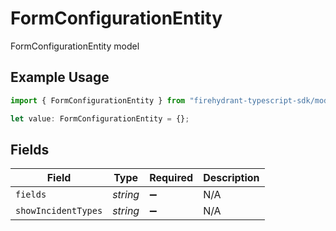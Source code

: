 # FormConfigurationEntity

FormConfigurationEntity model

## Example Usage

```typescript
import { FormConfigurationEntity } from "firehydrant-typescript-sdk/models/components";

let value: FormConfigurationEntity = {};
```

## Fields

| Field               | Type                | Required            | Description         |
| ------------------- | ------------------- | ------------------- | ------------------- |
| `fields`            | *string*            | :heavy_minus_sign:  | N/A                 |
| `showIncidentTypes` | *string*            | :heavy_minus_sign:  | N/A                 |